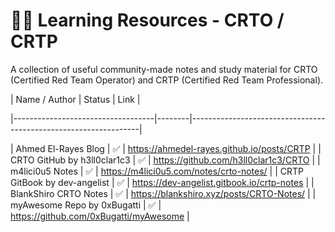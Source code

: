 # 🏴‍☠️ Learning Resources - CRTO / CRTP

A collection of useful community-made notes and study material for CRTO (Certified Red Team Operator) and CRTP (Certified Red Team Professional).

| Name / Author                      | Status | Link                                                            |

|-----------------------------------|--------|-----------------------------------------------------------------|

| Ahmed El-Rayes Blog               | ✅     | https://ahmedel-rayes.github.io/posts/CRTP                      |
| CRTO GitHub by h3ll0clar1c3       | ✅     | https://github.com/h3ll0clar1c3/CRTO                            |
| m4lici0u5 Notes                   | ✅     | https://m4lici0u5.com/notes/crto-notes/                         |
| CRTP GitBook by dev-angelist      | ✅     | https://dev-angelist.gitbook.io/crtp-notes                      |
| BlankShiro CRTO Notes             | ✅     | https://blankshiro.xyz/posts/CRTO-Notes/                        |
| myAwesome Repo by 0xBugatti       | ✅     | https://github.com/0xBugatti/myAwesome                          |

